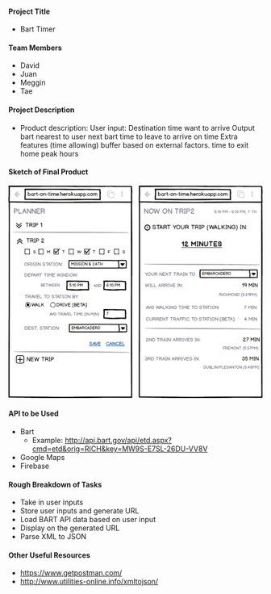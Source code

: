#### Project Title
- Bart Timer

#### Team Members
- David
- Juan
- Meggin
- Tae

#### Project Description
- Product description:
    User input:
        Destination
        time want to arrive
    Output
        bart nearest to user
        next bart
        time to leave to arrive on time
    Extra features (time allowing)
        buffer based on external factors. time to exit home
        peak hours

#### Sketch of Final Product 
![alt tag](mockup.png)

#### API to be Used 
- Bart
	- Example: http://api.bart.gov/api/etd.aspx?cmd=etd&orig=RICH&key=MW9S-E7SL-26DU-VV8V
- Google Maps
- Firebase

####  Rough Breakdown of Tasks
- Take in user inputs
- Store user inputs and generate URL
- Load BART API data based on user input 
- Display on the generated URL
- Parse XML to JSON

#### Other Useful Resources
- https://www.getpostman.com/
- http://www.utilities-online.info/xmltojson/
